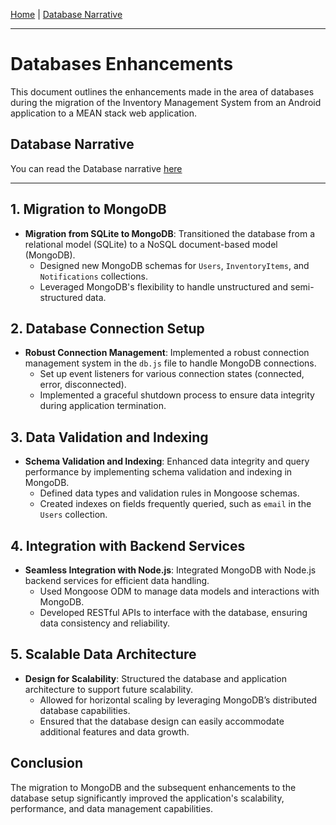 [Home](/docs/index.md) | [Database Narrative](/docs/Freeman%20Sands%20CS%20499%20Databases%20Narrative.docx)

---

# Databases Enhancements

This document outlines the enhancements made in the area of databases during the migration of the Inventory Management System from an Android application to a MEAN stack web application.

## Database Narrative
You can read the Database narrative [here](/docs/Freeman%20Sands%20CS%20499%20Databases%20Narrative.docx)

---

## 1. Migration to MongoDB

- **Migration from SQLite to MongoDB**: Transitioned the database from a relational model (SQLite) to a NoSQL document-based model (MongoDB).
  - Designed new MongoDB schemas for `Users`, `InventoryItems`, and `Notifications` collections.
  - Leveraged MongoDB's flexibility to handle unstructured and semi-structured data.

## 2. Database Connection Setup

- **Robust Connection Management**: Implemented a robust connection management system in the `db.js` file to handle MongoDB connections.
  - Set up event listeners for various connection states (connected, error, disconnected).
  - Implemented a graceful shutdown process to ensure data integrity during application termination.

## 3. Data Validation and Indexing

- **Schema Validation and Indexing**: Enhanced data integrity and query performance by implementing schema validation and indexing in MongoDB.
  - Defined data types and validation rules in Mongoose schemas.
  - Created indexes on fields frequently queried, such as `email` in the `Users` collection.

## 4. Integration with Backend Services

- **Seamless Integration with Node.js**: Integrated MongoDB with Node.js backend services for efficient data handling.
  - Used Mongoose ODM to manage data models and interactions with MongoDB.
  - Developed RESTful APIs to interface with the database, ensuring data consistency and reliability.

## 5. Scalable Data Architecture

- **Design for Scalability**: Structured the database and application architecture to support future scalability.
  - Allowed for horizontal scaling by leveraging MongoDB’s distributed database capabilities.
  - Ensured that the database design can easily accommodate additional features and data growth.

## Conclusion

The migration to MongoDB and the subsequent enhancements to the database setup significantly improved the application's scalability, performance, and data management capabilities.
